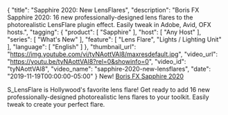 {
  "title": "Sapphire 2020: New LensFlares",
  "description": "Boris FX Sapphire 2020: 16 new professionally-designed lens flares to the photorealistic LensFlare plugin effect. Easily tweak in Adobe, Avid, OFX hosts.",
  "tagging": {
    "product": [
      "Sapphire"
    ],
    "host": [
      "Any Host"
    ],
    "series": [
      "What's New"
    ],
    "feature": [
      "Lens Flare",
      "Lights / Lighting Unit"
    ],
    "language": [
      "English"
    ]
  },
  "thumbnail_url": "https://img.youtube.com/vi/tyNAottVAl8/maxresdefault.jpg",
  "video_url": "https://youtu.be/tyNAottVAl8?rel=0&showinfo=0",
  "video_id": "tyNAottVAl8",
  "video_name": "sapphire-2020-new-lensflares",
  "date": "2019-11-19T00:00:00-05:00"
}
New! [Boris FX Sapphire 2020](https://borisfx.com/products/sapphire/ "Boris FX Sapphire")

S_LensFlare is Hollywood's favorite lens flare! Get ready to add 16 new professionally-designed photorealistic lens flares to your toolkit. Easily tweak to create your perfect flare.
